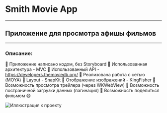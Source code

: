 # Smith Movie App
____
## Приложение для просмотра афишы фильмов
____
### Описание:
:movie_camera: Приложение написано кодом, без Storyboard
:movie_camera: Использованная архитектура - MVC
:movie_camera: Использованный API - https://developers.themoviedb.org/
:movie_camera: Реализована работа с сетью (MOYA)
:movie_camera: Layout - SnapKit
:movie_camera: Отображение изображений - KingFisher
:movie_camera: Возможность просмотра трейлера (через WKWebView)
:movie_camera: Возможность постраничной загрузки данных (пагинация)
:movie_camera: Возможность поделиться фильмом :smile:

![Иллюстрация к проекту](https://github.com/LeshaAleshaaa/Smith-Movie-App/blob/master/SmithMovieImage.JPG)
